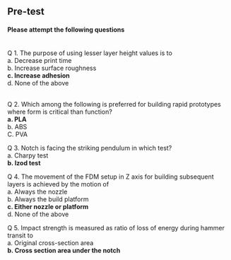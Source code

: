 ## <b> Pre-test</b>
#### Please attempt the following questions

<br>
Q 1. The purpose of using lesser layer height values is to <br>
a. Decrease print time<br>
b. Increase surface roughness<br>
<b>c. Increase adhesion</b><br>
d. None of the above<br><br>

Q 2. Which among the following is preferred for building rapid prototypes where form is critical than function? <br>
<b>a. PLA</b><br>
b. ABS<br>
C. PVA<br>

Q 3. Notch is facing the striking pendulum in which test? <br>
a. Charpy test<br>
<b>b. Izod test</b><br>

Q 4. The movement of the FDM setup in Z axis for building subsequent layers is achieved by the motion of <br>
a. Always the nozzle<br>
b. Always the build platform<br>
<b>c. Either nozzle or platform</b><br>
d. None of the above<br>

Q 5. Impact strength is measured as ratio of loss of energy during hammer transit to <br>
a. Original cross-section area<br>
<b>b. Cross section area under the notch</b><br>
